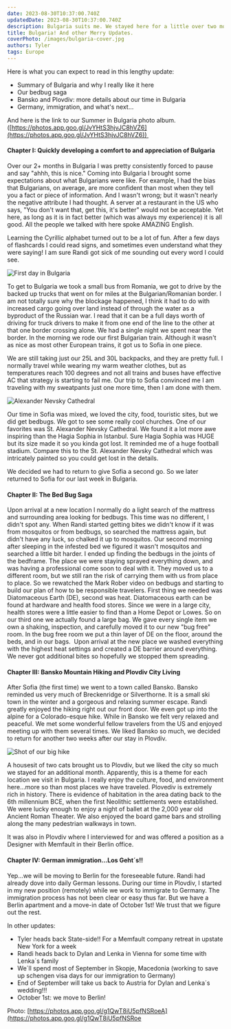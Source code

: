 ```yaml
---
date: 2023-08-30T10:37:00.740Z
updatedDate: 2023-08-30T10:37:00.740Z
description: Bulgaria suits me. We stayed here for a little over two months, and the country just clicked with me.
title: Bulgaria! And other Merry Updates.
coverPhoto: /images/bulgaria-cover.jpg
authors: Tyler
tags: Europe
---
```

 

Here is what you can expect to read in this lengthy update: 
- Summary of Bulgaria and why I really like it here  
- Our bedbug saga
- Bansko and Plovdiv: more details about our time in Bulgaria 
- Germany, immigration, and what's next…

  
And here is the link to our Summer in Bulgaria photo album. ([https://photos.app.goo.gl/JvYHtS3hjvJC8hVZ6](https://photos.app.goo.gl/JvYHtS3hjvJC8hVZ6)) 

#### Chapter I: Quickly developing a comfort to and appreciation of Bulgaria  

Over our 2+ months in Bulgaria I was pretty consistently forced to pause and say "ahhh, this is nice." Coming into Bulgaria I brought some expectations about what Bulgarians were like. For example, I had the bias that Bulgarians, on average, are more confident than most when they tell you a fact or piece of information. And I wasn't wrong; but it wasn't nearly the negative attribute I had thought. A server at a restaurant in the US who says, "You don't want that, get this, it's better" would not be acceptable. Yet here, as long as it is in fact better (which was always my experience) it is all good. All the people we talked with here spoke AMAZING English. 

Learning the Cyrillic alphabet turned out to be a lot of fun. After a few days of flashcards I could read signs, and sometimes even understand what they were saying! I am sure Randi got sick of me sounding out every word I could see. 

![First day in Bulgaria](/images/bulgaria-1.jpg)

To get to Bulgaria we took a small bus from Romania, we got to drive by the backed up trucks that went on for miles at the Bulgarian/Romanian border. I am not totally sure why the blockage happened, I think it had to do with increased cargo going over land instead of through the water as a byproduct of the Russian war. I read that it can be a full days worth of driving for truck drivers to make it from one end of the line to the other at that one border crossing alone. We had a single night we spent near the border. In the morning we rode our first Bulgarian train. Although it wasn't as nice as most other European trains, it got us to Sofia in one piece.


We are still taking just our 25L and 30L backpacks, and they are pretty full. I normally travel while wearing my warm weather clothes, but as temperatures reach 100 degrees and not all trains and buses have effective AC that strategy is starting to fail me. Our trip to Sofia convinced me I am traveling with my sweatpants just one more time, then I am done with them.

![Alexander Nevsky Cathedral](/images/bulgaria-3.jpeg) 
  
Our time in Sofia was mixed, we loved the city, food, touristic sites, but we did get bedbugs. We got to see some really cool churches. One of our favorites was St. Alexander Nevsky Cathedral. We found it a lot more awe inspiring than the Hagia Sophia in Istanbul. Sure Hagia Sophia was HUGE but its size made it so you kinda got lost. It reminded me of a huge football stadium. Compare this to the St. Alexander Nevsky Cathedral which was intricately painted so you could get lost in the details. 

We decided we had to return to give Sofia a second go. So we later returned to Sofia for our last week in Bulgaria. 
#### Chapter II: The Bed Bug Saga

Upon arrival at a new location I normally do a light search of the mattress and surrounding area looking for bedbugs. This time was no different, I didn't spot any. When Randi started getting bites we didn't know if it was from mosquitos or from bedbugs, so searched the mattress again, but didn't have any luck, so chalked it up to mosquitos. Our second morning after sleeping in the infested bed we figured it wasn't mosquitos and searched a little bit harder. I ended up finding the bedbugs in the joints of the bedframe. The place we were staying sprayed everything down, and was having a professional come soon to deal with it. They moved us to a different room, but we still ran the risk of carrying them with us from place to place. So we rewatched the Mark Rober video on bedbugs and starting to build our plan of how to be responsible travelers. First thing we needed was Diatomaceous Earth (DE), second was heat. Diatomaceous earth can be found at hardware and health food stores. Since we were in a large city, health stores were a little easier to find than a Home Depot or Lowes. So on our third one we actually found a large bag. We gave every single item we own a shaking, inspection, and carefully moved it to our new "bug free" room. In the bug free room we put a thin layer of DE on the floor, around the beds, and in our bags.  Upon arrival at the new place we washed everything with the highest heat settings and created a DE barrier around everything. We never got additional bites so hopefully we stopped them spreading.

  

#### Chapter III: Bansko Mountain Hiking and Plovdiv City Living  

  

After Sofia (the first time) we went to a town called Bansko. Bansko reminded us very much of Breckenridge or Silverthorne. It is a small ski town in the winter and a gorgeous and relaxing summer escape. Randi greatly enjoyed the hiking right out our front door. We even got up into the alpine for a Colorado-esque hike. While in Bansko we felt very relaxed and peaceful. We met some wonderful fellow travelers from the US and enjoyed meeting up with them several times. We liked Bansko so much, we decided to return for another two weeks after our stay in Plovdiv. 

  

![Shot of our big hike](/images/bulgaria-2.jpg) 

  

A housesit of two cats brought us to Plovdiv, but we liked the city so much we stayed for an additional month. Apparently, this is a theme for each location we visit in Bulgaria. I really enjoy the culture, food, and environment here…more so than most places we have traveled. Plovediv is extremely rich in history. There is evidence of habitation in the area dating back to the 6th millennium BCE, when the first Neolithic settlements were established. We were lucky enough to enjoy a night of ballet at the 2,000 year old Ancient Roman Theater. We also enjoyed the board game bars and strolling along the many pedestrian walkways in town. 

  

It was also in Plovdiv where I interviewed for and was offered a position as a Designer with Memfault in their Berlin office. 

  

#### Chapter IV: German immigration…Los Geht´s!! 

  

Yep…we will be moving to Berlin for the foreseeable future. Randi had already dove into daily German lessons. During our time in Plovdiv, I started in my new position (remotely) while we work to immigrate to Germany. The immigration process has not been clear or easy thus far. But we have a Berlin apartment and a move-in date of October 1st! We trust that we figure out the rest. 

  

In other updates: 
- Tyler heads back State-side!! For a Memfault company retreat in upstate New York for a week
- Randi heads back to Dylan and Lenka in Vienna for some time with Lenka´s family
- We´ll spend most of September in Skopje, Macedonia (working to save up schengen visa days for our immigration to Germany)
- End of September will take us back to Austria for Dylan and Lenka´s wedding!!! 
- October 1st: we move to Berlin! 

  

Photo: [https://photos.app.goo.gl/g1QwT8iU5pfNSRoeA](https://photos.app.goo.gl/g1QwT8iU5pfNSRoe